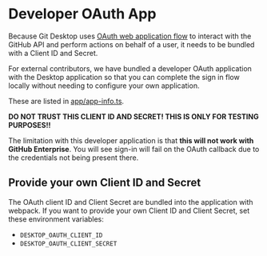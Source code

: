 # Developer OAuth App

Because Git Desktop uses [OAuth web application flow](https://developer.github.com/v3/oauth/#web-application-flow)
to interact with the GitHub API and perform actions on behalf of a user, it
needs to be bundled with a Client ID and Secret.

For external contributors, we have bundled a developer OAuth application
with the Desktop application so that you can complete the sign in flow locally
without needing to configure your own application.

These are listed in [app/app-info.ts](https://github.com/desktop/desktop/blob/85cf9dbae5055cc4f0de9fb4f7046cd32607e877/app/app-info.ts#L9-L10).

**DO NOT TRUST THIS CLIENT ID AND SECRET! THIS IS ONLY FOR TESTING PURPOSES!!**

The limitation with this developer application is that **this will not work
with GitHub Enterprise**. You will see  sign-in will fail on the OAuth callback
due to the credentials not being present there.

## Provide your own Client ID and Secret

The OAuth client ID and Client Secret are bundled into the application with
webpack. If you want to provide your own Client ID and Client Secret, set these
environment variables:

- `DESKTOP_OAUTH_CLIENT_ID`
- `DESKTOP_OAUTH_CLIENT_SECRET`
